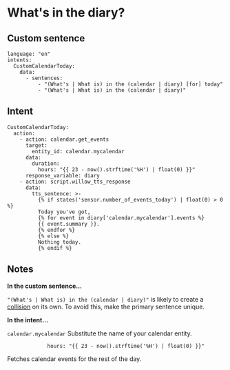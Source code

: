 # What's in the diary?

## Custom sentence
```
language: "en"
intents:
  CustomCalendarToday:
    data:
      - sentences:
          - "(What's | What is) in the (calendar | diary) [for] today"
          - "(What's | What is) in the (calendar | diary)"
```
## Intent
```
CustomCalendarToday:
  action:
    - action: calendar.get_events
      target:
        entity_id: calendar.mycalendar
      data:
        duration:
          hours: "{{ 23 - now().strftime('%H') | float(0) }}"
      response_variable: diary
    - action: script.willow_tts_response
      data:
        tts_sentence: >-
          {% if states('sensor.number_of_events_today') | float(0) > 0 %}
          Today you've got, 
          {% for event in diary['calendar.mycalendar'].events %} 
          {{ event.summary }}.
          {% endfor %}
          {% else %}
          Nothing today.
          {% endif %}
```
## Notes

**In the custom sentence...**

```"(What's | What is) in the (calendar | diary)"``` is likely to create a [collision](https://github.com/jackjourneyman/custom-sentences-and-intents-in-Home-Assistant/tree/main?tab=readme-ov-file#collisions) on its own. To avoid this, make the primary sentence unique.

**In the intent...**

```calendar.mycalendar``` Substitute the name of your calendar entity.

```        duration:
             hours: "{{ 23 - now().strftime('%H') | float(0) }}"
```
Fetches calendar events for the rest of the day.



